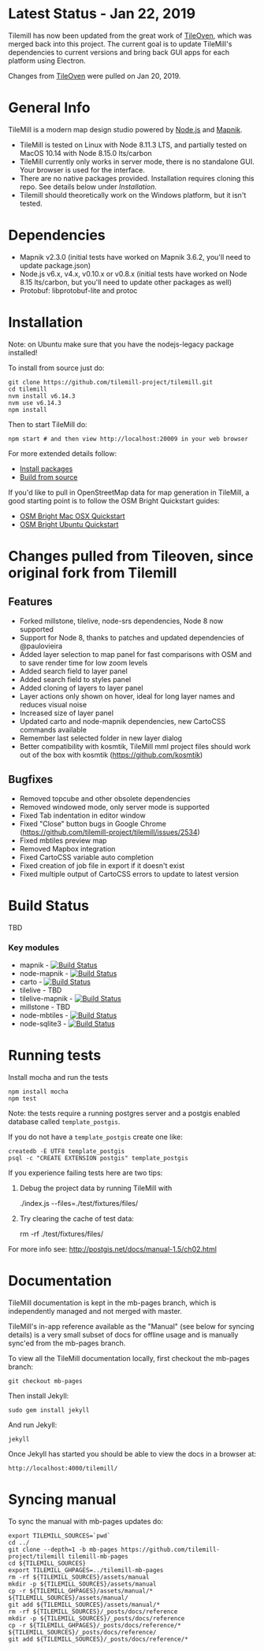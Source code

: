 # Latest Status - Jan 22, 2019

Tilemill has now been updated from the great work of [TileOven](https://github.com/florianf/tileoven), which was merged back into this project.  The current goal is to update TileMill's dependencies to current versions and bring back GUI apps for each platform using Electron.

Changes from [TileOven](https://github.com/florianf/tileoven) were pulled on Jan 20, 2019.

# General Info
TileMill is a modern map design studio powered by [Node.js](https://nodejs.org) and [Mapnik](https://mapnik.org).

- TileMill is tested on Linux with Node 8.11.3 LTS, and partially tested on MacOS 10.14 with Node 8.15.0 lts/carbon
- TileMill currently only works in server mode, there is no standalone GUI.  Your browser is used for the interface.
- There are no native packages provided. Installation requires cloning this repo. See details below under *Installation*.
- Tilemill should theoretically work on the Windows platform, but it isn't tested.


# Dependencies

- Mapnik v2.3.0 (initial tests have worked on Mapnik 3.6.2, you'll need to update package.json)
- Node.js v6.x, v4.x, v0.10.x or v0.8.x (initial tests have worked on Node 8.15 lts/carbon, but you'll need to update other packages as well)
- Protobuf: libprotobuf-lite and protoc


# Installation

Note: on Ubuntu make sure that you have the nodejs-legacy package installed!

To install from source just do:

    git clone https://github.com/tilemill-project/tilemill.git
    cd tilemill
    nvm install v6.14.3
    nvm use v6.14.3
    npm install

Then to start TileMill do:

    npm start # and then view http://localhost:20009 in your web browser

For more extended details follow:

- [Install packages](http://tilemill-project.github.io/tilemill/docs/mac-install/)
- [Build from source](https://tilemill-project.github.io/tilemill/docs/source/)

If you'd like to pull in OpenStreetMap data for map generation in TileMill, a good starting point is to follow the OSM Bright Quickstart guides:

- [OSM Bright Mac OSX Quickstart](http://tilemill-project.github.io/tilemill/docs/guides/osm-bright-mac-quickstart/)
- [OSM Bright Ubuntu Quickstart](http://tilemill-project.github.io/tilemill/docs/guides/osm-bright-ubuntu-quickstart/)


# Changes pulled from Tileoven, since original fork from Tilemill

## Features

- Forked millstone, tilelive, node-srs dependencies, Node 8 now supported
- Support for Node 8, thanks to patches and updated dependencies of @paulovieira
- Added layer selection to map panel for fast comparisons with OSM and to save render time for low zoom levels
- Added search field to layer panel
- Added search field to styles panel
- Added cloning of layers to layer panel
- Layer actions only shown on hover, ideal for long layer names and reduces visual noise
- Increased size of layer panel
- Updated carto and node-mapnik dependencies, new CartoCSS commands available
- Remember last selected folder in new layer dialog
- Better compatibility with kosmtik, TileMill mml project files should work out of the box with kosmtik (https://github.com/kosmtik)

## Bugfixes

- Removed topcube and other obsolete dependencies
- Removed windowed mode, only server mode is supported
- Fixed Tab indentation in editor window
- Fixed "Close" button bugs in Google Chrome (https://github.com/tilemill-project/tilemill/issues/2534)
- Fixed mbtiles preview map
- Removed Mapbox integration
- Fixed CartoCSS variable auto completion
- Fixed creation of job file in export if it doesn't exist
- Fixed multiple output of CartoCSS errors to update to latest version


# Build Status

TBD

### Key modules

- mapnik - [![Build Status](https://secure.travis-ci.org/mapnik/mapnik.png?branch=2.3.x)](https://travis-ci.org/mapnik/mapnik)
- node-mapnik - [![Build Status](https://secure.travis-ci.org/mapnik/node-mapnik.png)](https://travis-ci.org/mapnik/node-mapnik)
- carto - [![Build Status](https://secure.travis-ci.org/mapbox/carto.png)](http://travis-ci.org/mapbox/carto)
- tilelive - TBD
- tilelive-mapnik - [![Build Status](https://secure.travis-ci.org/mapbox/tilelive-mapnik.png)](https://travis-ci.org/mapbox/tilelive-mapnik)
- millstone - TBD
- node-mbtiles - [![Build Status](https://secure.travis-ci.org/mapbox/node-mbtiles.png)](http://travis-ci.org/mapbox/node-mbtiles)
- node-sqlite3 - [![Build Status](https://secure.travis-ci.org/mapbox/node-sqlite3.png)](http://travis-ci.org/mapbox/node-sqlite3)


# Running tests

Install mocha and run the tests

    npm install mocha
    npm test


Note: the tests require a running postgres server and a postgis enabled
database called `template_postgis`.

If you do not have a `template_postgis` create one like:

    createdb -E UTF8 template_postgis
    psql -c "CREATE EXTENSION postgis" template_postgis

If you experience failing tests here are two tips:

1. Debug the project data by running TileMill with

    ./index.js --files=./test/fixtures/files/

2. Try clearing the cache of test data:

    rm -rf ./test/fixtures/files/

For more info see: http://postgis.net/docs/manual-1.5/ch02.html


# Documentation

TileMill documentation is kept in the mb-pages branch, which is independently managed and not merged with master.

TileMill's in-app reference available as the "Manual" (see below for syncing details) is a very small subset of docs for offline usage and is manually sync'ed from the mb-pages branch.

To view all the TileMill documentation locally, first checkout the mb-pages branch:

    git checkout mb-pages

Then install Jekyll:

    sudo gem install jekyll

And run Jekyll:

    jekyll

Once Jekyll has started you should be able to view the docs in a browser at:

    http://localhost:4000/tilemill/


# Syncing manual

To sync the manual with mb-pages updates do:

    export TILEMILL_SOURCES=`pwd`
    cd ../
    git clone --depth=1 -b mb-pages https://github.com/tilemill-project/tilemill tilemill-mb-pages
    cd ${TILEMILL_SOURCES}
    export TILEMILL_GHPAGES=../tilemill-mb-pages
    rm -rf ${TILEMILL_SOURCES}/assets/manual
    mkdir -p ${TILEMILL_SOURCES}/assets/manual
    cp -r ${TILEMILL_GHPAGES}/assets/manual/* ${TILEMILL_SOURCES}/assets/manual/
    git add ${TILEMILL_SOURCES}/assets/manual/*
    rm -rf ${TILEMILL_SOURCES}/_posts/docs/reference
    mkdir -p ${TILEMILL_SOURCES}/_posts/docs/reference
    cp -r ${TILEMILL_GHPAGES}/_posts/docs/reference/* ${TILEMILL_SOURCES}/_posts/docs/reference/
    git add ${TILEMILL_SOURCES}/_posts/docs/reference/*
